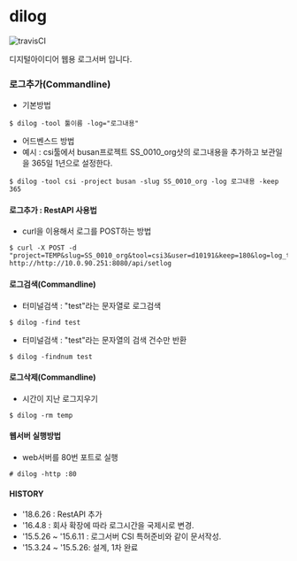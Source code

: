 # dilog

![travisCI](https://secure.travis-ci.org/digital-idea/dilog.png)

디지털아이디어 웹용 로그서버 입니다.


### 로그추가(Commandline)
- 기본방법

```
$ dilog -tool 툴이름 -log="로그내용"
```

- 어드벤스드 방법
- 예시 : csi툴에서 busan프로젝트 SS_0010_org샷의 로그내용을 추가하고 보관일을 365일 1년으로 설정한다.

```
$ dilog -tool csi -project busan -slug SS_0010_org -log 로그내용 -keep 365
```

#### 로그추가 : RestAPI 사용법
- curl을 이용해서 로그를 POST하는 방법

```
$ curl -X POST -d "project=TEMP&slug=SS_0010_org&tool=csi3&user=d10191&keep=180&log=log_text" http://http://10.0.90.251:8080/api/setlog
```

#### 로그검색(Commandline)
- 터미널검색 : "test"라는 문자열로 로그검색

```
$ dilog -find test
```

- 터미널검색 : "test"라는 문자열의 검색 건수만 반환

```
$ dilog -findnum test
```

#### 로그삭제(Commandline)
- 시간이 지난 로그지우기

```
$ dilog -rm temp
```

#### 웹서버 실행방법
- web서버를 80번 포트로 실행
```
# dilog -http :80
```

#### HISTORY
- '18.6.26 : RestAPI 추가
- '16.4.8 : 회사 확장에 따라 로그시간을 국제시로 변경.
- '15.5.26 ~ '15.6.11 : 로그서버 CSI 특허준비와 같이 문서작성.
- '15.3.24 ~ '15.5.26: 설계, 1차 완료


